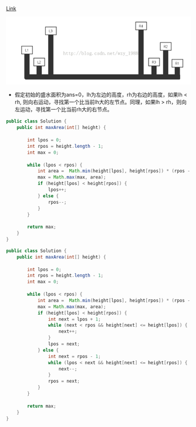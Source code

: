 [Link](https://leetcode.com/problems/container-with-most-water/)

<img src="img/Photos/container-with-most-water.png" width="600">

* 假定初始的盛水面积为ans=0，lh为左边的高度，rh为右边的高度，如果lh < rh, 则向右运动，寻找第一个比当前lh大的左节点。同理，如果lh > rh，则向左运动，寻找第一个比当前rh大的右节点。

```java
public class Solution {
    public int maxArea(int[] height) {
        
        int lpos = 0;
        int rpos = height.length - 1;
        int max = 0;
        
        while (lpos < rpos) {
            int area =  Math.min(height[lpos], height[rpos]) * (rpos - lpos);
            max = Math.max(max, area);
            if (height[lpos] < height[rpos]) {
                lpos++;
            } else {
                rpos--;
            }
        }
        
        return max;
    }
}
```

```java
public class Solution {
    public int maxArea(int[] height) {

        int lpos = 0;
        int rpos = height.length - 1;
        int max = 0;

        while (lpos < rpos) {
            int area =  Math.min(height[lpos], height[rpos]) * (rpos - lpos);
            max = Math.max(max, area);
            if (height[lpos] < height[rpos]) {
                int next = lpos + 1;
                while (next < rpos && height[next] <= height[lpos]) {
                    next++;
                }
                lpos = next;
            } else {
                int next = rpos - 1;
                while (lpos < next && height[next] <= height[rpos]) {
                    next--;
                }
                rpos = next;
            }
        }

        return max;
    }
}
```

